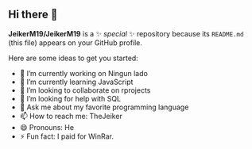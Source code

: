 ## Hi there 👋
**JeikerM19/JeikerM19** is a ✨ _special_ ✨ repository because its `README.md` (this file) appears on your GitHub profile.

Here are some ideas to get you started:

- 🔭 I’m currently working on Ningun lado
- 🌱 I’m currently learning JavaScript
- 👯 I’m looking to collaborate on rprojects
- 🤔 I’m looking for help with SQL
- 💬 Ask me about my favorite programming language
- 📫 How to reach me: TheJeiker
- 😄 Pronouns: He
- ⚡ Fun fact: I paid for WinRar.

